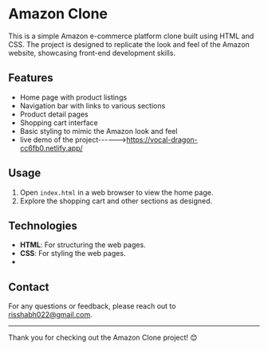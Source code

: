# Amazon Clone

This is a simple Amazon e-commerce platform clone built using HTML and CSS. The project is designed to replicate the look and feel of the Amazon website, showcasing front-end development skills.

## Features

- Home page with product listings
- Navigation bar with links to various sections
- Product detail pages
- Shopping cart interface
- Basic styling to mimic the Amazon look and feel
- live demo of the project------>https://vocal-dragon-cc6fb0.netlify.app/
## Usage

1. Open `index.html` in a web browser to view the home page.
2. Explore the shopping cart and other sections as designed.

## Technologies

- **HTML**: For structuring the web pages.
- **CSS**: For styling the web pages.
- 
## Contact

For any questions or feedback, please reach out to risshabh022@gmail.com.

---

Thank you for checking out the Amazon Clone project! 😊
